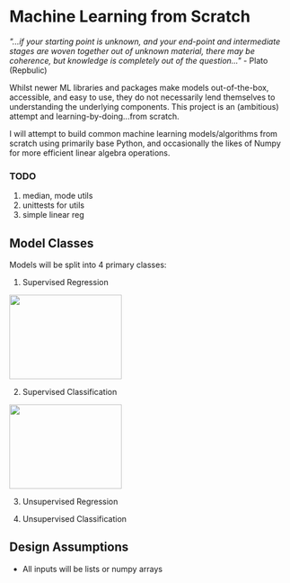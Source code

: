 # Machine Learning from Scratch

_"...if your starting point is unknown, and your end-point and intermediate stages are woven together out of unknown material, there may be coherence, but knowledge is completely out of the question..."_ - Plato (Repbulic)

Whilst newer ML libraries and packages make models out-of-the-box, accessible, and easy to use, they do not necessarily lend themselves to understanding the underlying components.  This project is an (ambitious) attempt and learning-by-doing...from scratch.

I will attempt to build common machine learning models/algorithms from scratch using primarily base Python, and occasionally the likes of Numpy for more efficient linear algebra operations.

### TODO

1) median, mode utils
2) unittests for utils
3) simple linear reg

## Model Classes

Models will be split into 4 primary classes:


1) Supervised Regression

<img src="https://upload.wikimedia.org/wikipedia/commons/thumb/3/3a/Linear_regression.svg/438px-Linear_regression.svg.png" width="200" height="150">

2) Supervised Classification

<img src="https://www.mathworks.com/matlabcentral/mlc-downloads/downloads/submissions/63621/versions/2/screenshot.gif" width="200" height="150">

3) Unsupervised Regression    

4) Unsupervised Classification

## Design Assumptions

* All inputs will be lists or numpy arrays

